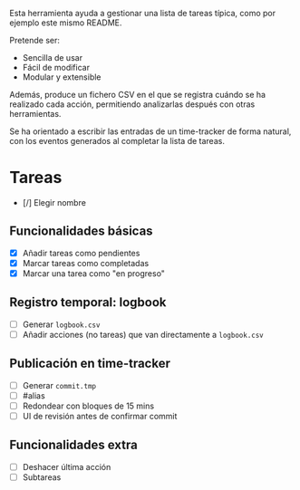 Esta herramienta ayuda a gestionar una lista de tareas típica, como por ejemplo este mismo README.

Pretende ser:
- Sencilla de usar
- Fácil de modificar
- Modular y extensible

Además, produce un fichero CSV en el que se registra cuándo se ha realizado cada acción, permitiendo analizarlas después con otras herramientas.

Se ha orientado a escribir las entradas de un time-tracker de forma natural, con los eventos generados al completar la lista de tareas.

# Tareas

- [/] Elegir nombre

## Funcionalidades básicas

- [x] Añadir tareas como pendientes
- [x] Marcar tareas como completadas
- [x] Marcar una tarea como "en progreso"

## Registro temporal: logbook

- [ ] Generar `logbook.csv`
- [ ] Añadir acciones (no tareas) que van directamente a `logbook.csv`

## Publicación en time-tracker

- [ ] Generar `commit.tmp`
- [ ] #alias
- [ ] Redondear con bloques de 15 mins
- [ ] UI de revisión antes de confirmar commit

## Funcionalidades extra

- [ ] Deshacer última acción
- [ ] Subtareas
